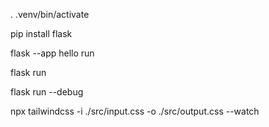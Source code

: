 . .venv/bin/activate

pip install flask

flask --app hello run

flask run

flask run --debug

npx tailwindcss -i ./src/input.css -o ./src/output.css --watch